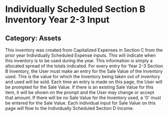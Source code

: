 # Individually Scheduled Section B Inventory Year 2-3 Input
## Category: Assets
This inventory was created from Capitalized Expenses in Section C from the prior year Individually Scheduled Expense inputs. This will indicate when this inventory is to be used during the year.
This information is simply a allocated spread of the totals indicated.
For every entry for Year 2-3 Section B Inventory, the User must make an entry for the Sale Value of the Inventory used. This is the value for which the Inventory being taken out of inventory and used will be sold. Each time an entry is made on this page, the User will be prompted for the Sale Value. If there is an existing Sale Value for this item, it will be shown on the prompt and the User may change or accept that amount. If there will be no Sale Value for the Inventory used, a '0' must be entered for the Sale Value. Each individual input for Sale Value on this page will flow to the Individually Scheduled Section D Income.

